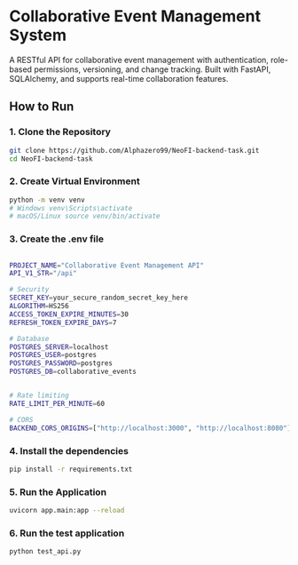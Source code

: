 # Collaborative Event Management System 
A RESTful API for collaborative event management with authentication, role-based permissions, versioning, and change tracking. Built with FastAPI, SQLAlchemy, and supports real-time collaboration features. 

## How to Run 
### 1. Clone the Repository 
```bash 
git clone https://github.com/Alphazero99/NeoFI-backend-task.git
cd NeoFI-backend-task
``` 

### 2. Create Virtual Environment 
```bash 
python -m venv venv
# Windows venv\Scripts\activate
# macOS/Linux source venv/bin/activate
``` 

### 3. Create the .env file 
```bash 

PROJECT_NAME="Collaborative Event Management API"
API_V1_STR="/api"

# Security
SECRET_KEY=your_secure_random_secret_key_here
ALGORITHM=HS256
ACCESS_TOKEN_EXPIRE_MINUTES=30
REFRESH_TOKEN_EXPIRE_DAYS=7

# Database
POSTGRES_SERVER=localhost
POSTGRES_USER=postgres
POSTGRES_PASSWORD=postgres
POSTGRES_DB=collaborative_events


# Rate limiting
RATE_LIMIT_PER_MINUTE=60

# CORS
BACKEND_CORS_ORIGINS=["http://localhost:3000", "http://localhost:8080"]
``` 

### 4. Install the dependencies 
```bash
pip install -r requirements.txt 
```

### 5. Run the Application 
```bash
uvicorn app.main:app --reload 
```
### 6. Run the test application 
```bash 
python test_api.py
```
